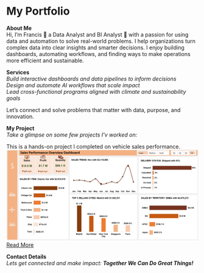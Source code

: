 # My Portfolio
**About Me**  
Hi, I’m Francis 🙋 a Data Analyst and BI Analyst 🤖 with a passion for using data and automation to solve real-world problems.
I help organizations turn complex data into clear insights and smarter decisions. I enjoy building dashboards, automating workflows, and finding ways to make operations more efficient and sustainable.

**Services**  
*Build interactive dashboards and data pipelines to inform decisions*  
*Design and automate AI workflows that scale impact*  
*Lead cross-functional programs aligned with climate and sustainability goals*

Let’s connect and solve problems that matter with data, purpose, and innovation.

**My Project**  
*Take a glimpse on some few projects I'v worked on:*

This is a hands-on project I completed on vehicle sales performance. 
  ![image](Dashboard.png)
[Read More](https://github.com/Partron1/Sales_performance)

**Contact Details**  
*Lets get connected and make impact: **Together We Can Do Great Things!***
